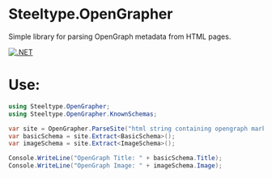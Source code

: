 # Steeltype.OpenGrapher
Simple library for parsing OpenGraph metadata from HTML pages.

[![.NET](https://github.com/tfujii/Steeltype.OpenGrapher/actions/workflows/dotnet.yml/badge.svg)](https://github.com/tfujii/Steeltype.OpenGrapher/actions/workflows/dotnet.yml)

# Use:
```C#
using Steeltype.OpenGrapher;
using Steeltype.OpenGrapher.KnownSchemas;

var site = OpenGrapher.ParseSite("html string containing opengraph markup");
var basicSchema = site.Extract<BasicSchema>();
var imageSchema = site.Extract<ImageSchema>();

Console.WriteLine("OpenGraph Title: " + basicSchema.Title);
Console.WriteLine("OpenGraph Image: " + imageSchema.Image);
```
